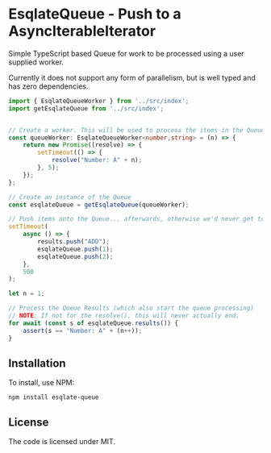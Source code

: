 # EsqlateQueue - Push to a AsyncIterableIterator

Simple TypeScript based Queue for work to be processed using a user supplied worker.

Currently it does not support any form of parallelism, but is well typed and has
zero dependencies.

```typescript
import { EsqlateQueueWorker } from '../src/index';
import getEsqlateQueue from '../src/index';


// Create a worker. This will be used to process the items in the Queue.
const queueWorker: EsqlateQueueWorker<number,string> = (n) => {
    return new Promise((resolve) => {
        setTimeout(() => {
            resolve("Number: A" + n);
        }, 5);
    });
};

// Create an instance of the Queue
const esqlateQueue = getEsqlateQueue(queueWorker);

// Push items onto the Queue... afterwards, otherwise we'd never get to the loop
setTimeout(
    async () => {
        results.push("ADD");
        esqlateQueue.push(1);
        esqlateQueue.push(2);
    },
    500
);

let n = 1;

// Process the Queue Results (which also start the queue processing)
// NOTE: If not for the resolve(), this will never actually end.
for await (const s of esqlateQueue.results()) {
    assert(s == "Number: A" + (n++));
}

```

## Installation

To install, use NPM:

    npm install esqlate-queue

## License

The code is licensed under MIT.
